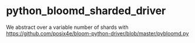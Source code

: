 # python_bloomd_sharded_driver
We abstract over a variable number of shards with https://github.com/posix4e/bloom-python-driver/blob/master/pybloomd.py
